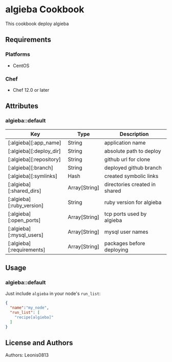 # algieba Cookbook

This cookbook deploy algieba

## Requirements

### Platforms

- CentOS

### Chef

- Chef 12.0 or later

## Attributes

### algieba::default

|Key                      |Type         |Description                  |
|-------------------------|-------------|-----------------------------|
|[:algieba][:app_name]    |String       |application name             |
|[:algieba][:deploy_dir]  |String       |absolute path to deploy      |
|[:algieba][:repository]  |String       |github url for clone         |
|[:algieba][:branch]      |String       |deployed github branch       |
|[:algieba][:symlinks]    |Hash         |created symbolic links       |
|[:algieba][:shared_dirs] |Array[String]|directories created in shared|
|[:algieba][:ruby_version]|String       |ruby version for algieba     |
|[:algieba][:open_ports]  |Array[String]|tcp ports used by algieba    |
|[:algieba][:mysql_users] |Array[String]|mysql user names             |
|[:algieba][:requirements]|Array[String]|packages before deploying    |

## Usage

### algieba::default

Just include `algieba` in your node's `run_list`:

```json
{
  "name":"my_node",
  "run_list": [
    "recipe[algieba]"
  ]
}
```

## License and Authors

Authors: Leonis0813

